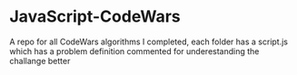 # JavaScript-CodeWars
A repo for all CodeWars algorithms I completed,
each folder has a script.js which has a problem definition commented for underestanding the challange better

